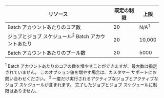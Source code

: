  リソース| 既定の制限| 上限
---|---|---
 Batch アカウントあたりのコア数| 20| N/A<sup>1</sup>
 ジョブとジョブ スケジュール<sup>2</sup> Batch アカウントあたり| 20| 10,000
 Batch アカウントあたりのプール数| 20| 5000

<sup>1</sup> Batch アカウントあたりのコアの数を増やすことができますが、最大数は指定されていません。 このオプション値を増やす場合は、カスタマー サポートにお問い合わせください。
<sup>2</sup> 一度だけ実行されるアクティブなジョブとアクティブなジョブ スケジュールが含まれます。 完了したジョブとジョブ スケジュールに制限はありません。





